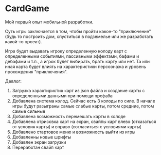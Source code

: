 # CardGame
 
Мой первый опыт мобильной разработки.

Суть игры заключается в том, чтобы пройти какое-то "приключение" (будь то построить дом, спуститься в подземелье или же разработать какой-то проект).

Игра будет выдавать игроку определенную колоду карт с определенными событиями, пассивными эффектами, бафами и дебафами и т.п., а игрок будет выбирать, брать карту или нет. Та или иная карта будет влиять на характеристики персоонажа и уровень прохождения "приключения".

Девлог:
1. Загрузка характиристик карт из json файла и создание карты с определенными данными при помощи префаба
2. Добавлена система колод. Сейчас есть 3 колоды по силе. В начале игры будут разыграны самые слабые карты, потом средние, потом самые сильные
3. Добавлена возможность перемешать карты в колоде
4. Добавлена отрисовка карт на экран, свайпы карт влево (отказаться от условия карты) и вправо (согласиться с условиями карты)
5. Добавлено стартовое меню и возможность выйти из игры
6. Добавленны новые шрифты
7. Добавлен экран загрузки
8. Переработан свайп карт
